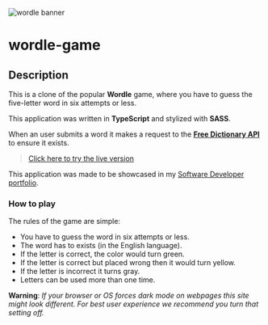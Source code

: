 ![wordle banner](https://user-images.githubusercontent.com/102340968/163484323-d22dff92-91ed-4093-a8a4-d1eef0b1008e.png)
# wordle-game
## Description
This is a clone of the popular **Wordle** game, where you have to guess the five-letter word in six attempts or less.

This application was written in **TypeScript** and stylized with **SASS**.

When an user submits a word it makes a request to the [**Free Dictionary API**](https://dictionaryapi.dev/) to ensure it exists.

>[Click here to try the live version](https://carlos-quintana.github.io/wordle-game)

This application was made to be showcased in my [Software Developer portfolio](https://carlos-quintana.github.io/).

### How to play
The rules of the game are simple:
- You have to guess the word in six attempts or less.
- The word has to exists (in the English language).
- If the letter is correct, the color would turn green.
- If the letter is correct but placed wrong then it would turn yellow.
- If the letter is incorrect it turns gray.
- Letters can be used more than one time.

**Warning**: *If your browser or OS forces dark mode on webpages this site might look different. For best user experience we recommend you turn that setting off.*

